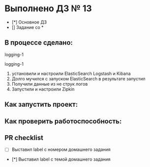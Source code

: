 # Выполнено ДЗ № 13

 - [*] Основное ДЗ
 - [] Задание со *

## В процессе сделано:
logging-1

logging-1

1) установили и настроили ElasticSearch Logstash и Kibana
2) Долго мучился с запуском ElasticSearch в результате запустил
3) Получили данные из не струк логов
4) Запустили и настроили Zipkin

## Как запустить проект:


## Как проверить работоспособность:

## PR checklist
 - [ ] Выставил label с номером домашнего задания
 - [*] Выставил label с темой домашнего задания
